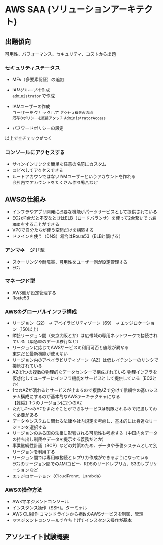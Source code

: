 # AWS SAA (ソリューションアーキテクト)

## 出題傾向

可用性、パフォーマンス、セキュリティ、コストから出題

### セキュリティステータス

- MFA（多要素認証）の追加
- IAMグループの作成  
`administrator` で作成

- IAMユーザーの作成  
ユーザーをクリックして `アクセス権限の追加`  
`既存のポリシーを直接アタッチ`
`AdministratorAccess`

- パスワードポリシーの設定

以上で全チェックがつく

### コンソールにアクセスする

- サインインリンクを簡単な任意の名前にカスタム
- コピペしてアクセスできる
- ルートアカウンではないIAMユーザーというアカウントを作れる  
会社内でアカウントをたくさん作る場合など

## AWSの仕組み

- インフラやアプリ開発に必要な機能がパーツサービスとして提供されている
- EC2が1台だと不安なときはELB（ロードバランサ）を使って2台繋いで `冗長構成` をすることができる
- VPCで自分たちが使う空間だけを構築する
- ドメインを使う（DNS）場合はRoute53（ELBと繋げる）

### アンマネージド型

- スケーリングや耐障害、可用性をユーザー側が設定管理する
- EC2

### マネージド型

- AWS側が設定管理する
- Route53

### AWSのグローバルインフラ構成

- リージョン（22） -> アベイラビリティゾーン（69） -> エッジロケーション（150以上）
- 隣接リージョン間（東京大阪とか）は広帯域の専用ネットワークで接続されている（緊急時のデータ移行など）
- リージョンに応じてAWSサービスの利用可否と値段が異なる  
東京だと最新機能が使えない
- リージョン内のアベイラビリティゾーン（AZ）は低レイテンシーのリンクで接続されている
- AZは1つの複数の物理的なデータセンターで構成されている
物理インフラを仮想化してユーザーにインフラ機能をサービスとして提供している（EC2とか）
- 1つのAZが潰れるとサービスが止まるので複数AZで分けて信頼性の高いシステム構成にするのが基本的なAWSアーキテクチャになる  
【推奨】1つのリージョンに2つのAZ
- ただし2つのAZをまたぐことができるサービスは制限されるので把握しておく必要がある
- データやシステムに関わる法律や社内規定を考慮し、基本的には身近なリージョンを選択する
- リージョンのある国の法律に影響される可能性も考慮する（中国内のデータの持ち出し制限やデータを提示する義務だとか）
- 事業継続性計画（BCP）などの対策のため、データや予備システムとして別リージョンを利用する
- リージョン間では専用線接続とレプリカ作成ができるようになっている  
EC2のリージョン間でのAMIコピー、RDSのリードレプリカ、S3のレプリケーションなど
- エッジロケーション（CloudFromt、Lambda）

### AWSの操作方法

- AWSマネジメントコンソール
- インスタンス操作（SSH）。ターミナル
- AWS CLI操作
コマンドラインから複数のAWSサービスを制御、管理
- マネジメントコンソールで立ち上げてインスタンス操作が基本

## アソシエイト試験概要
